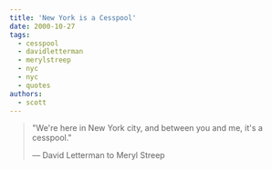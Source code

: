 ```yaml
---
title: 'New York is a Cesspool'
date: 2000-10-27
tags:
  - cesspool
  - davidletterman
  - merylstreep
  - nyc
  - nyc
  - quotes
authors:
  - scott
---
```


> "We're here in New York city, and between you and me, it's a cesspool."
>
> — David Letterman to Meryl Streep
